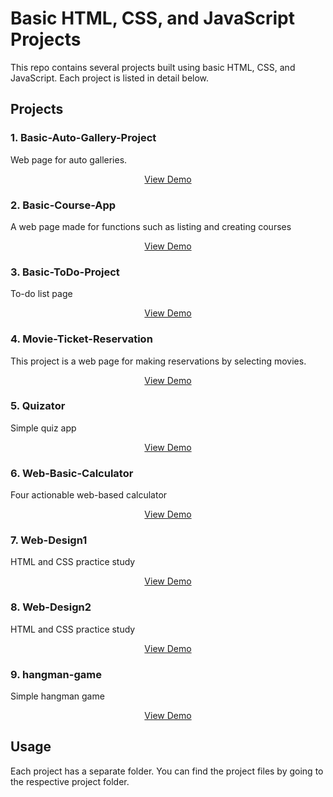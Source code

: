 # Basic HTML, CSS, and JavaScript Projects

This repo contains several projects built using basic HTML, CSS, and JavaScript. Each project is listed in detail below.

## Projects

### 1. Basic-Auto-Gallery-Project

Web page for auto galleries.

<p align="center">
<a href="https://furkan-can.github.io/Basic-Auto-Gallery-Project/" >View Demo</a>
</p>

### 2. Basic-Course-App

A web page made for functions such as listing and creating courses

<p align="center">
<a href="#" >View Demo</a>
</p>

### 3. Basic-ToDo-Project

To-do list page

<p align="center">
<a href="https://furkan-can.github.io/Basic-ToDo-Project/" >View Demo</a>
</p>

### 4. Movie-Ticket-Reservation

This project is a web page for making reservations by selecting movies.

<p align="center">
<a href="https://furkan-can.github.io/Movie-Ticket-Reservation/" >View Demo</a>
</p>

### 5. Quizator

Simple quiz app

<p align="center">
<a href="https://furkan-can.github.io/Quizator/" >View Demo</a>
</p>

### 6. Web-Basic-Calculator

Four actionable web-based calculator

<p align="center">
<a href="https://furkan-can.github.io/Web-Basic-Calculator/" >View Demo</a>
</p>

### 7. Web-Design1

HTML and CSS practice study

<p align="center">
<a href="https://furkan-can.github.io/Web-Design1/" >View Demo</a>
</p>

### 8. Web-Design2

HTML and CSS practice study

<p align="center">
<a href="https://furkan-can.github.io/Web-Design2/" >View Demo</a>
</p>

### 9. hangman-game

Simple hangman game

<p align="center">
<a href="https://furkan-can.github.io/hangman-game/" >View Demo</a>
</p>

## Usage

Each project has a separate folder. You can find the project files by going to the respective project folder.
